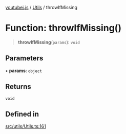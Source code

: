 [youtubei.js](../../../README.md) / [Utils](../README.md) / throwIfMissing

# Function: throwIfMissing()

> **throwIfMissing**(`params`): `void`

## Parameters

• **params**: `object`

## Returns

`void`

## Defined in

[src/utils/Utils.ts:161](https://github.com/LuanRT/YouTube.js/blob/e54e499ff553dab51e6d9d1aebc090b50fec29ba/src/utils/Utils.ts#L161)
